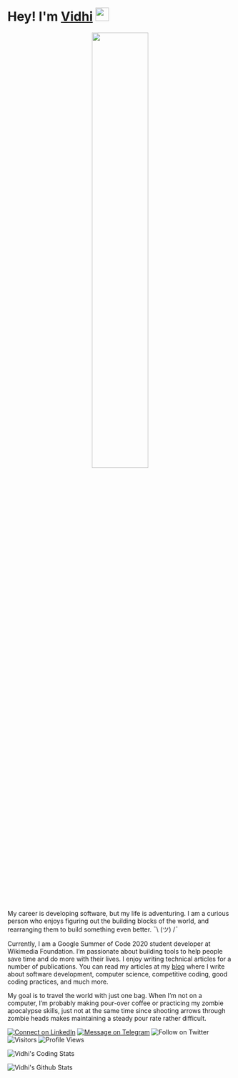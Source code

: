 # Hey! I'm [Vidhi](https://vidhi-mody.netlify.app/) <img src="https://github.com/vidhi-mody/vidhi-mody/blob/master/gifs/smiley.gif" width= 30px>

<p align="center">
<img src="https://github.com/vidhi-mody/vidhi-mody/blob/master/gifs/hi.gif" class="center" width= 50%>
</p>

My career is developing software, but my life is adventuring. I am a curious person who enjoys figuring out the building blocks of the world, and rearranging them to build something even better. ¯\ (ツ) /¯

Currently, I am a Google Summer of Code 2020 student developer at Wikimedia Foundation. I’m passionate about building tools to help people save time and do more with their lives. I enjoy writing technical articles for a number of publications. You can read my articles at my [blog](https://vidhi-mody.netlify.app/hi/) where I write about software development, computer science, competitive coding, good coding practices, and much more.

My goal is to travel the world with just one bag. When I’m not on a computer, I’m probably making pour-over coffee or practicing my zombie apocalypse skills, just not at the same time since shooting arrows through zombie heads makes maintaining a steady pour rate rather difficult.

[![Connect on LinkedIn](https://img.shields.io/badge/--linkedin?label=LinkedIn&logo=LinkedIn&style=social)](https://www.linkedin.com/in/vidhi-m)
[![Message on Telegram](https://img.shields.io/badge/--telegram?label=Telegram&logo=Telegram&style=social)](https://t.me/the_girl_on_fire) 
![Follow on Twitter](https://img.shields.io/twitter/follow/vidhi_mody?label=Follow&style=social)
![Visitors](https://visitor-badge.laobi.icu/badge?page_id=vidhi-mody&color=blue)
![Profile Views](https://komarev.com/ghpvc/?username=vidhi-mody)

![Vidhi's Coding Stats](https://github-readme-stats.vercel.app/api/top-langs/?username=vidhi-mody&layout=compact)

![Vidhi's Github Stats](https://github-readme-stats.vercel.app/api?username=vidhi-mody&show_icons=true)


